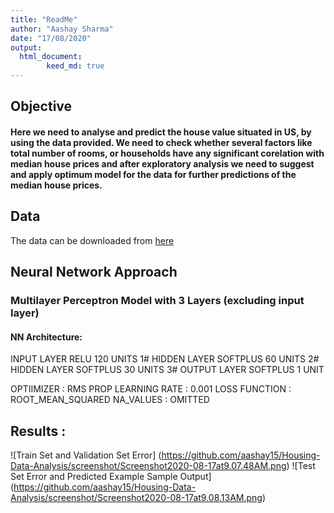```yaml
---
title: "ReadMe"
author: "Aashay Sharma"
date: "17/08/2020"
output: 
  html_document:
        keed_md: true
---
```


## Objective 

#### Here we need to analyse and predict the house value situated in US, by using the data provided. We need to check whether several factors like total number of rooms, or households have any significant corelation with median house prices and after exploratory analysis we need to suggest and apply optimum model for the data for further predictions of the median house prices.

## Data 
The data can be downloaded from
[here](https://github.com/ageron/handson-ml2/raw/master/datasets/housing/housing.csv)

## Neural Network Approach 

### Multilayer Perceptron Model with 3 Layers (excluding input layer)

#### NN Architecture:

   INPUT  LAYER RELU     120 UNITS
1# HIDDEN LAYER SOFTPLUS 60  UNITS
2# HIDDEN LAYER SOFTPLUS 30  UNITS
3# OUTPUT LAYER SOFTPLUS 1   UNIT

OPTIIMIZER    : RMS PROP
LEARNING RATE : 0.001
LOSS FUNCTION : ROOT_MEAN_SQUARED
NA_VALUES     : OMITTED

## Results :

![Train Set and Validation Set Error]
(https://github.com/aashay15/Housing-Data-Analysis/screenshot/Screenshot2020-08-17at9.07.48AM.png)
![Test Set Error and Predicted Example Sample Output]
(https://github.com/aashay15/Housing-Data-Analysis/screenshot/Screenshot2020-08-17at9.08.13AM.png)


